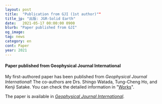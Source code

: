 ```yaml
---
layout: post
title:  "Publication from GJI (1st author)""
title_jp: "出版: JGR-Solid Earth"
date:   2021-05-17 00:00:00 0900
blurb: "Paper published from GJI"
og_image:
tag: news
category: en
cont: Paper
year: 2021
---
```


#### **Paper published from Geophysical Journal International**

My first-authored paper has been published from *Geophysical Journal International*!
The co-authors are Drs. Shingo Watada, Tung-Cheng Ho, and Kenji Satake.
You can check the detailed information in "[Works](https://osm3dan.github.io/en/publications)".

The paper is available in [*Geophysical Journal International*](https://doi.org/10.1093/gji/ggab192).
